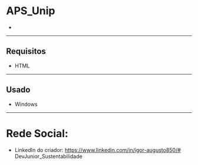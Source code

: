 # APS_Unip
* 
---
## Requisitos
* HTML
---
## Usado
* Windows
---
# Rede Social:
* LinkedIn do criador: https://www.linkedin.com/in/igor-augusto850/# DevJunior_Sustentabilidade
